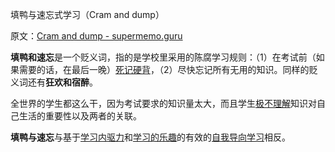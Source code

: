 填鸭与速忘式学习（Cram and dump）

原文：[Cram and dump - supermemo.guru](https://supermemo.guru/wiki/Cram_and_dump)

**填鸭和速忘**是一个贬义词，指的是学校里采用的陈腐学习规则：（1）在考试前（如果需要的话，在最后一晚）[死记硬背](https://supermemo.guru/wiki/Cramming)，（2）尽快忘记所有无用的知识。同样的贬义词还有**狂欢和宿醉**。

全世界的学生都这么干，因为考试要求的知识量太大，而且学生[极不理解](https://supermemo.guru/wiki/Kevin_Kruse:_School_serves_mindless_cramming)知识对自己生活的重要性以及两者的关联。

**填鸭与速忘**与基于[学习内驱力](https://supermemo.guru/wiki/Self-directed_learning)和[学习的乐趣](https://supermemo.guru/wiki/Pleasure_of_learning)的有效的[自我导向学习](https://supermemo.guru/wiki/Self-directed_learning)相反。